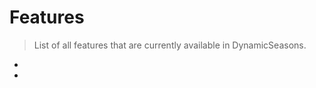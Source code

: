 # Features

> List of all features that are currently available in DynamicSeasons.

- [](Updater.md)
- [](World-whitelist.md)
